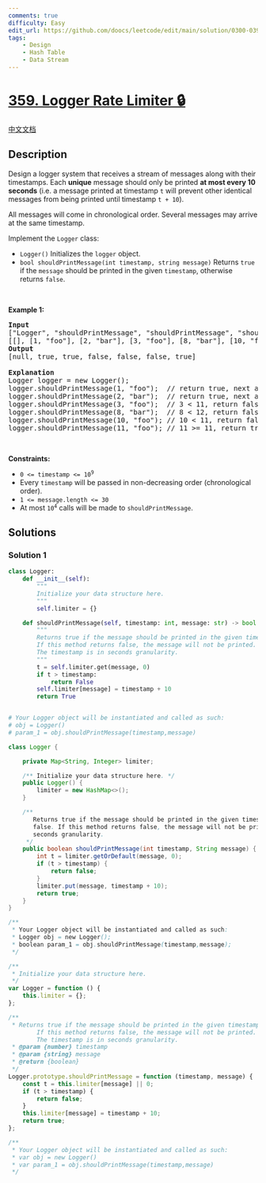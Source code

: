 ```yaml
---
comments: true
difficulty: Easy
edit_url: https://github.com/doocs/leetcode/edit/main/solution/0300-0399/0359.Logger%20Rate%20Limiter/README_EN.md
tags:
    - Design
    - Hash Table
    - Data Stream
---
```


<!-- problem:start -->

# [359. Logger Rate Limiter 🔒](https://leetcode.com/problems/logger-rate-limiter)

[中文文档](/solution/0300-0399/0359.Logger%20Rate%20Limiter/README.md)

## Description

<!-- description:start -->

<p>Design a logger system that receives a stream of messages along with their timestamps. Each <strong>unique</strong> message should only be printed <strong>at most every 10 seconds</strong> (i.e. a message printed at timestamp <code>t</code> will prevent other identical messages from being printed until timestamp <code>t + 10</code>).</p>

<p>All messages will come in chronological order. Several messages may arrive at the same timestamp.</p>

<p>Implement the <code>Logger</code> class:</p>

<ul>
	<li><code>Logger()</code> Initializes the <code>logger</code> object.</li>
	<li><code>bool shouldPrintMessage(int timestamp, string message)</code> Returns <code>true</code> if the <code>message</code> should be printed in the given <code>timestamp</code>, otherwise returns <code>false</code>.</li>
</ul>

<p>&nbsp;</p>
<p><strong class="example">Example 1:</strong></p>

<pre>
<strong>Input</strong>
[&quot;Logger&quot;, &quot;shouldPrintMessage&quot;, &quot;shouldPrintMessage&quot;, &quot;shouldPrintMessage&quot;, &quot;shouldPrintMessage&quot;, &quot;shouldPrintMessage&quot;, &quot;shouldPrintMessage&quot;]
[[], [1, &quot;foo&quot;], [2, &quot;bar&quot;], [3, &quot;foo&quot;], [8, &quot;bar&quot;], [10, &quot;foo&quot;], [11, &quot;foo&quot;]]
<strong>Output</strong>
[null, true, true, false, false, false, true]

<strong>Explanation</strong>
Logger logger = new Logger();
logger.shouldPrintMessage(1, &quot;foo&quot;);  // return true, next allowed timestamp for &quot;foo&quot; is 1 + 10 = 11
logger.shouldPrintMessage(2, &quot;bar&quot;);  // return true, next allowed timestamp for &quot;bar&quot; is 2 + 10 = 12
logger.shouldPrintMessage(3, &quot;foo&quot;);  // 3 &lt; 11, return false
logger.shouldPrintMessage(8, &quot;bar&quot;);  // 8 &lt; 12, return false
logger.shouldPrintMessage(10, &quot;foo&quot;); // 10 &lt; 11, return false
logger.shouldPrintMessage(11, &quot;foo&quot;); // 11 &gt;= 11, return true, next allowed timestamp for &quot;foo&quot; is 11 + 10 = 21
</pre>

<p>&nbsp;</p>
<p><strong>Constraints:</strong></p>

<ul>
	<li><code>0 &lt;= timestamp &lt;= 10<sup>9</sup></code></li>
	<li>Every <code>timestamp</code> will be passed in non-decreasing order (chronological order).</li>
	<li><code>1 &lt;= message.length &lt;= 30</code></li>
	<li>At most <code>10<sup>4</sup></code> calls will be made to <code>shouldPrintMessage</code>.</li>
</ul>

<!-- description:end -->

## Solutions

<!-- solution:start -->

### Solution 1

<!-- tabs:start -->

```python
class Logger:
    def __init__(self):
        """
        Initialize your data structure here.
        """
        self.limiter = {}

    def shouldPrintMessage(self, timestamp: int, message: str) -> bool:
        """
        Returns true if the message should be printed in the given timestamp, otherwise returns false.
        If this method returns false, the message will not be printed.
        The timestamp is in seconds granularity.
        """
        t = self.limiter.get(message, 0)
        if t > timestamp:
            return False
        self.limiter[message] = timestamp + 10
        return True


# Your Logger object will be instantiated and called as such:
# obj = Logger()
# param_1 = obj.shouldPrintMessage(timestamp,message)
```

```java
class Logger {

    private Map<String, Integer> limiter;

    /** Initialize your data structure here. */
    public Logger() {
        limiter = new HashMap<>();
    }

    /**
       Returns true if the message should be printed in the given timestamp, otherwise returns
       false. If this method returns false, the message will not be printed. The timestamp is in
       seconds granularity.
     */
    public boolean shouldPrintMessage(int timestamp, String message) {
        int t = limiter.getOrDefault(message, 0);
        if (t > timestamp) {
            return false;
        }
        limiter.put(message, timestamp + 10);
        return true;
    }
}

/**
 * Your Logger object will be instantiated and called as such:
 * Logger obj = new Logger();
 * boolean param_1 = obj.shouldPrintMessage(timestamp,message);
 */
```

```js
/**
 * Initialize your data structure here.
 */
var Logger = function () {
    this.limiter = {};
};

/**
 * Returns true if the message should be printed in the given timestamp, otherwise returns false.
        If this method returns false, the message will not be printed.
        The timestamp is in seconds granularity. 
 * @param {number} timestamp 
 * @param {string} message
 * @return {boolean}
 */
Logger.prototype.shouldPrintMessage = function (timestamp, message) {
    const t = this.limiter[message] || 0;
    if (t > timestamp) {
        return false;
    }
    this.limiter[message] = timestamp + 10;
    return true;
};

/**
 * Your Logger object will be instantiated and called as such:
 * var obj = new Logger()
 * var param_1 = obj.shouldPrintMessage(timestamp,message)
 */
```

<!-- tabs:end -->

<!-- solution:end -->

<!-- problem:end -->
